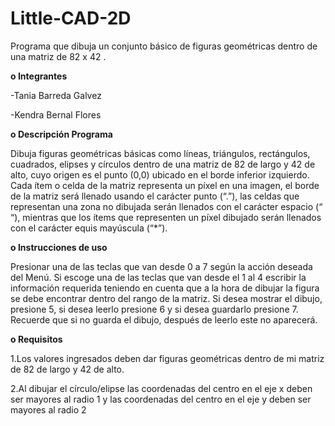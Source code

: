 # Little-CAD-2D
Programa que dibuja un conjunto básico de figuras geométricas dentro de una matriz de 82 x 42 .
<p><b>
o Integrantes</b></p>
<p>-Tania Barreda Galvez</p>
<p>-Kendra Bernal Flores</p>
<p><b>o Descripción Programa</b></p>
<p>Dibuja figuras geométricas básicas como líneas, triángulos, rectángulos, cuadrados, elipses y círculos dentro de una matriz de 82 de largo y  42 de alto, cuyo origen es el punto (0,0) ubicado en el borde inferior izquierdo. Cada ítem o celda de la matriz representa un píxel en una imagen, el borde de la matriz  será llenado usando el carácter punto (“.”), las celdas que representan una zona no dibujada serán llenados con el carácter espacio (“ “), mientras que los ítems que representen un píxel dibujado serán llenados con el carácter equis mayúscula (“*”).</p>
<p><b>o Instrucciones de uso</b></p>
<p>Presionar una de las teclas que van desde 0 a 7 según la acción deseada del Menú. Si escoge una de las teclas que van desde el 1 al 4 escribir la información requerida teniendo en cuenta que a la hora de dibujar la figura se debe encontrar dentro del rango de la matriz. Si desea mostrar el dibujo, presione 5, si desea leerlo presione 6 y si desea guardarlo presione 7. Recuerde que si no guarda el dibujo, después de leerlo este no aparecerá.</p>
<p><b>o Requisitos</b></p>
<p>1.Los valores ingresados deben dar figuras geométricas dentro de mi matriz de 82 de largo y 42 de alto.</p>
<p>2.Al dibujar el círculo/elipse las coordenadas del centro en el eje x deben ser mayores al  radio 1 y las coordenadas del centro en el eje y deben ser mayores al radio 2</p>
